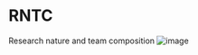 # RNTC
Research nature and team composition
![image](https://github.com/user-attachments/assets/d7a5f267-d7de-4177-b720-04327808372f)

